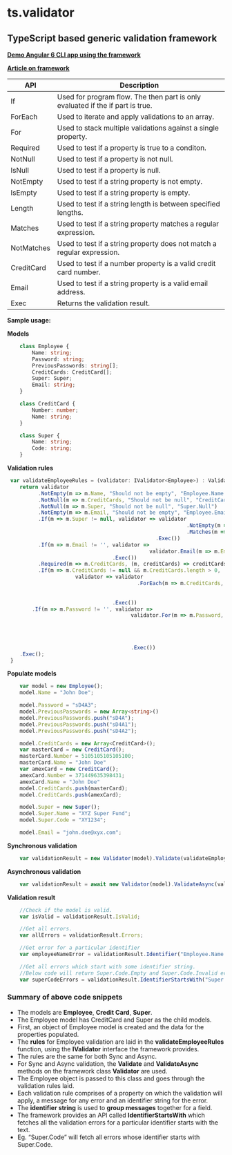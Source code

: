# ts.validator

## TypeScript based generic validation framework

[**Demo Angular 6 CLI app using the framework**](https://github.com/VeritasSoftware/ts-validator-app-angular6)

[**Article on framework**](https://www.c-sharpcorner.com/article/ts-validator-typescript-based-generic-validation-framework/)

| API          | Description                                                                    |
| ------------ | ------------------------------------------------------------------------------ |
| If           | Used for program flow. The then part is only evaluated if the if part is true. |
| ForEach      | Used to iterate and apply validations to an array.                             |
| For          | Used to stack multiple validations against a single property.                  |
| Required     | Used to test if a property is true to a conditon.                              |
| NotNull      | Used to test if a property is not null.                                        |
| IsNull       | Used to test if a property is null.                                            |
| NotEmpty     | Used to test if a string property is not empty.                                |
| IsEmpty      | Used to test if a string property is empty.                                    |
| Length       | Used to test if a string length is between specified lengths.                  |
| Matches      | Used to test if a string property matches a regular expression.                |
| NotMatches   | Used to test if a string property does not match a regular expression.         |
| CreditCard   | Used to test if a number property is a valid credit card number.               |
| Email        | Used to test if a string property is a valid email address.                    |
| Exec         | Returns the validation result.                                                 |

**Sample usage:**

**Models**

```typescript
    class Employee {
        Name: string;
        Password: string;
        PreviousPasswords: string[];
        CreditCards: CreditCard[];
        Super: Super;
        Email: string;
    }

    class CreditCard {
        Number: number;
        Name: string;
    }

    class Super {
        Name: string;
        Code: string;
    }
```

**Validation rules**

```typescript
 var validateEmployeeRules = (validator: IValidator<Employee>) : ValidationResult => {
    return validator                              
          .NotEmpty(m => m.Name, "Should not be empty", "Employee.Name.Empty")
          .NotNull(m => m.CreditCards, "Should not be null", "CreditCard.Null")
          .NotNull(m => m.Super, "Should not be null", "Super.Null")
          .NotEmpty(m => m.Email, "Should not be empty", "Employee.Email.Empty")
          .If(m => m.Super != null, validator => validator
                                                          .NotEmpty(m => m.Super.Name, "Should not be empty", "Super.Code.Empty")
                                                          .Matches(m => m.Super.Code, "^[a-zA-Z]{2}\\d{4}$", "Should not be invalid", "Super.Code.Invalid")
                                                .Exec())
          .If(m => m.Email != '', validator => 
                                              validator.Email(m => m.Email, "Should not be invalid", "Employee.Email.Invalid")
                                  .Exec())  
          .Required(m => m.CreditCards, (m, creditCards) => creditCards.length > 0, "Must have atleast 1 credit card", "CreditCard.Required")
          .If(m => m.CreditCards != null && m.CreditCards.length > 0, 
                      validator => validator
                                          .ForEach(m => m.CreditCards, validator => 
                                                                            validator.CreditCard(m => m.Number, "Should not be invalid", "CreditCard.Number.Invalid")                                                                                         
                                                                      .Exec())
                                  .Exec())
        .If(m => m.Password != '', validator => 
                                        validator.For(m => m.Password, passwordValidator =>
                                                                          passwordValidator.Matches("(?=.*?[0-9])(?=.*?[a-z])(?=.*?[A-Z])", "Password strength is not valid")
                                                                                           .Required((m, pwd) => pwd.length > 3, "Password length should be greater than 3")
                                                                                           .Required((m, pwd) => !m.PreviousPasswords.some(prevPwd => prevPwd == pwd), "Password is already used")
                                                                      .Exec())
                                        .Exec())                                                                                                                    
    .Exec();
 }
```

**Populate models**

```typescript
    var model = new Employee();
    model.Name = "John Doe";

    model.Password = "sD4A3";
    model.PreviousPasswords = new Array<string>()     
    model.PreviousPasswords.push("sD4A");
    model.PreviousPasswords.push("sD4A1");
    model.PreviousPasswords.push("sD4A2");

    model.CreditCards = new Array<CreditCard>();
    var masterCard = new CreditCard();
    masterCard.Number = 5105105105105100;
    masterCard.Name = "John Doe"
    var amexCard = new CreditCard();
    amexCard.Number = 371449635398431;
    amexCard.Name = "John Doe"
    model.CreditCards.push(masterCard);
    model.CreditCards.push(amexCard);

    model.Super = new Super();
    model.Super.Name = "XYZ Super Fund";
    model.Super.Code = "XY1234";

    model.Email = "john.doe@xyx.com";
```

**Synchronous validation**

```typescript
    var validationResult = new Validator(model).Validate(validateEmployeeRules);   
```

**Asynchronous validation**

```typescript
    var validationResult = await new Validator(model).ValidateAsync(validateEmployeeRules);
```

**Validation result**

```typescript
    //Check if the model is valid.
    var isValid = validationResult.IsValid;

    //Get all errors.
    var allErrors = validationResult.Errors;

    //Get error for a particular identifier
    var employeeNameError = validationResult.Identifier("Employee.Name.Empty");

    //Get all errors which start with some identifier string. 
    //Below code will return Super.Code.Empty and Super.Code.Invalid errors
    var superCodeErrors = validationResult.IdentifierStartsWith("Super.Code");
```

### Summary of above code snippets

*   The models are **Employee**, **Credit Card**, **Super**.
*   The Employee model has CreditCard and Super as the child models.
*   First, an object of Employee model is created and the data for the properties populated.
*   The **rules** for Employee validation are laid in the **validateEmployeeRules** function, using the **IValidator<T>** interface the framework provides.
*   The rules are the same for both Sync and Async.
*   For Sync and Async validation, the **Validate** and **ValidateAsync** methods on the framework class **Validator** are used.
*   The Employee object is passed to this class and goes through the validation rules laid.
*   Each validation rule comprises of a property on which the validation will apply, a message for any error and an identifier string for the error.
*   The **identifier string** is used to **group messages** together for a field.
*   The framework provides an API called **IdentifierStartsWith** which fetches all the validation errors for a particular identifier starts with the text.
*   Eg. “Super.Code” will fetch all errors whose identifier starts with Super.Code.
